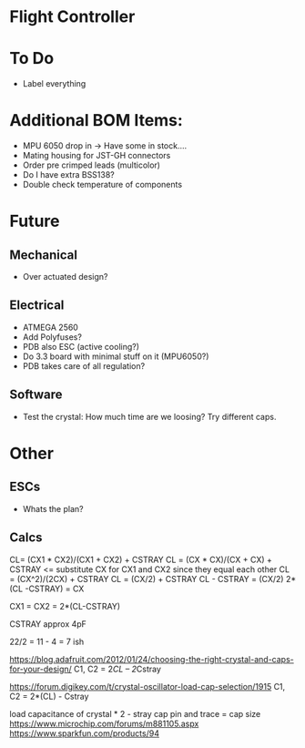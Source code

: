 # Flight Controller
# To Do
- Label everything

# Additional BOM Items:
- MPU 6050 drop in -> Have some in stock....
- Mating housing for JST-GH connectors
- Order pre crimped leads (multicolor)
- Do I have extra BSS138?
- Double check temperature of components 

# Future
## Mechanical 
- Over actuated design?

## Electrical 
- ATMEGA 2560
- Add Polyfuses? 
- PDB also ESC (active cooling?)
- Do 3.3 board with minimal stuff on it (MPU6050?)
- PDB takes care of all regulation?

## Software
- Test the crystal: How much time are we loosing? Try different caps.

# Other
## ESCs
- Whats the plan?

## Calcs
CL= (CX1 * CX2)/(CX1 + CX2) + CSTRAY
CL = (CX * CX)/(CX + CX) + CSTRAY <= substitute CX for CX1 and CX2 since they equal each other
CL = (CX^2)/(2CX) + CSTRAY
CL = (CX/2) + CSTRAY
CL - CSTRAY = (CX/2)
2*(CL -CSTRAY) = CX

CX1 = CX2 = 2*(CL-CSTRAY)

CSTRAY approx 4pF

22/2 = 11 - 4 = 7 ish 


https://blog.adafruit.com/2012/01/24/choosing-the-right-crystal-and-caps-for-your-design/
C1, C2 = 2*CL – 2*Cstray

https://forum.digikey.com/t/crystal-oscillator-load-cap-selection/1915
C1, C2 = 2*(CL) - Cstray

load capacitance of crystal * 2 - stray cap pin and trace = cap size 
https://www.microchip.com/forums/m881105.aspx
https://www.sparkfun.com/products/94
